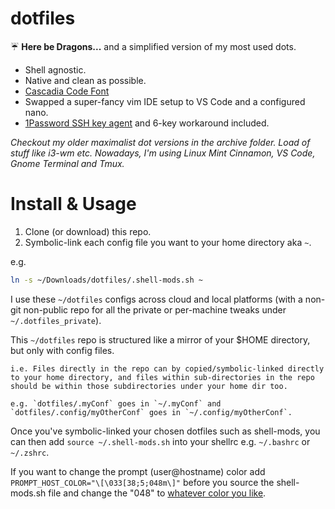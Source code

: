 # dotfiles

☔️ __Here be Dragons...__ and a simplified version of my most used dots.

 - Shell agnostic.
 - Native and clean as possible.
 - [Cascadia Code Font](https://github.com/microsoft/cascadia-code)
 - Swapped a super-fancy vim IDE setup to VS Code and a configured nano.
 - [1Password SSH key agent](https://developer.1password.com/docs/ssh/agent/) and 6-key workaround included.


*Checkout my older maximalist dot versions in the archive folder. Load of stuff like i3-wm etc. Nowadays, I'm using Linux Mint Cinnamon, VS Code, Gnome Terminal and Tmux.*

# Install & Usage

1. Clone (or download) this repo.
2. Symbolic-link each config file you want to your home directory aka `~`. 

e.g.
```bash
ln -s ~/Downloads/dotfiles/.shell-mods.sh ~
``` 

I use these `~/dotfiles` configs across cloud and local platforms (with a non-git non-public repo for all the private or per-machine tweaks under `~/.dotfiles_private`).

This `~/dotfiles` repo is structured like a mirror of your $HOME directory, but only with config files.

	i.e. Files directly in the repo can by copied/symbolic-linked directly to your home directory, and files within sub-directories in the repo should be within those subdirectories under your home dir too. 

	e.g. `dotfiles/.myConf` goes in `~/.myConf` and `dotfiles/.config/myOtherConf` goes in `~/.config/myOtherConf`.

Once you've symbolic-linked your chosen dotfiles such as shell-mods, you can then add `source ~/.shell-mods.sh` into your shellrc e.g. `~/.bashrc` or `~/.zshrc`. 

If you want to change the prompt (user@hostname) color add `PROMPT_HOST_COLOR="\[\033[38;5;048m\]"` before you source the shell-mods.sh file and change the "048" to [whatever color you like](https://unix.stackexchange.com/a/124409).
